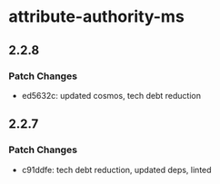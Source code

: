 # attribute-authority-ms

## 2.2.8

### Patch Changes

- ed5632c: updated cosmos, tech debt reduction

## 2.2.7

### Patch Changes

- c91ddfe: tech debt reduction, updated deps, linted
